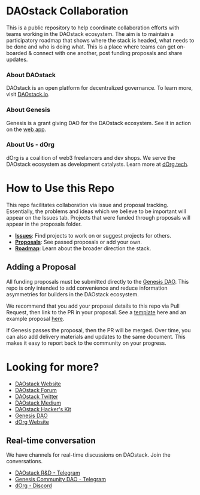 # DAOstack Collaboration
This is a public repository to help coordinate collaboration efforts with teams working in the DAOstack ecosystem. The aim is to maintain a participatory roadmap that shows where the stack is headed, what needs to be done and who is doing what. This is a place where teams can get on-boarded & connect with one another, post funding proposals and share updates.

### About DAOstack
DAOstack is an open platform for decentralized governance. To learn more, visit [DAOstack.io](https://daostack.io).

### About Genesis
Genesis is a grant giving DAO for the DAOstack ecosystem. See it in action on the [web app](https://alchemy.daostack.io/dao/0x294f999356ed03347c7a23bcbcf8d33fa41dc830).

### About Us - dOrg
dOrg is a coalition of web3 freelancers and dev shops. We serve the DAOstack ecosystem as development catalysts. Learn more at [dOrg.tech](https://dOrg.tech).

# How to Use this Repo
This repo facilitates collaboration via issue and proposal tracking. Essentially, the problems and ideas which we believe to be important will appear on the Issues tab. Projects that were funded through proposals will appear in the proposals folder.

- [**Issues**](https://github.com/dOrgTech/DAOstack-collab/issues): Find projects to work on or suggest projects for others. 
- [**Proposals**](https://github.com/dOrgTech/DAOstack-collab/tree/master/proposals): See passed proposals or add your own.
- [**Roadmap**](https://github.com/dOrgTech/DAOstack-collab/wiki): Learn about the broader direction the stack.

## Adding a Proposal

All funding proposals must be submitted directly to the [Genesis DAO](https://alchemy.daostack.io/dao/0x294f999356ed03347c7a23bcbcf8d33fa41dc830). This repo is only intended to add convenience and reduce information asymmetries for builders in the DAOstack ecosystem.

We recommend that you add your proposal details to this repo via Pull Request, then link to the PR in your proposal. See a [template](https://github.com/dOrgTech/DAOstack-collab/blob/master/proposals/_template.md) here and an example proposal [here](TODO).

If Genesis passes the proposal, then the PR will be merged. Over time, you can also add delivery materials and updates to the same document. This makes it easy to report back to the community on your progress.

# Looking for more?

* [DAOstack Website](https://daostack.io)
* [DAOstack Forum](https://daotalk.org)
* [DAOstack Twitter](https://twitter.com/daostack)
* [DAOstack Medium](https://medium.com/daostack)
* [DAOstack Hacker's Kit](https://github.com/daostack/DAOstack-Hackers-Kit)
* [Genesis DAO](https://alchemy.daostack.io/dao/0x294f999356ed03347c7a23bcbcf8d33fa41dc830)
* [dOrg Website](https://dorg.tech)

## Real-time conversation
We have channels for real-time discussions on DAOstack. Join the conversations.
* [DAOstack R&D - Telegram]()
* [Genesis Community DAO - Telegram]()
* [dOrg - Discord](https://discord.gg/6Kujmad)


